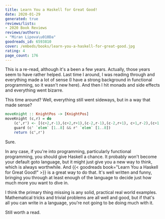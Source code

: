 ```yaml
---
title: Learn You a Haskell for Great Good!
date: 2020-01-29
generated: true
reviews/lists:
- 2020 Book Reviews
reviews/authors:
- "Miran Lipova\u010Da"
goodreads_id: 6593810
cover: /embeds/books/learn-you-a-haskell-for-great-good.jpg
rating: 4
page_count: 176
---
```

This is a re-read, although it's a been a few years. Actually, those years seem to have rather helped. Last time I around, I was reading through and everything made a lot of sense (I have a strong background in functional programming, so it wasn't new here). And then I hit monads and side effects and everything went bizarre.  

This time around? Well, everything still went sideways, but in a way that made sense?  

<!--more-->

```haskell
moveKnight :: KnightPos -> [KnightPos]
moveKnight (c,r) = do
    (c',r') <- [(c+2,r-1),(c+2,r+1),(c-2,r-1),(c-2,r+1), c+1,r-2),(c+1,r+2),(c-1,r-2),(c-1,r+2)]
    guard (c' `elem` [1..8] && r' `elem` [1..8])
    return (c',r')  
```

Sure.  

In any case, if you're into programming, particularly functional programming, you should give Haskell a chance. It probably won't become your default goto language, but it might just give you a new way to think, which is always worthwhile. And {{< goodreads book="Learn You a Haskell for Great Good!" >}} is a great way to do that. It's well written and funny, bringing you through at least enough of the language to decide just how much more you want to dive in.  

I think the primary thing missing is any solid, practical real world examples. Mathematical tricks and trivial problems are all well and good, but if that's all you can write in a language, you're not going to be doing much with it.  

Still worth a read.